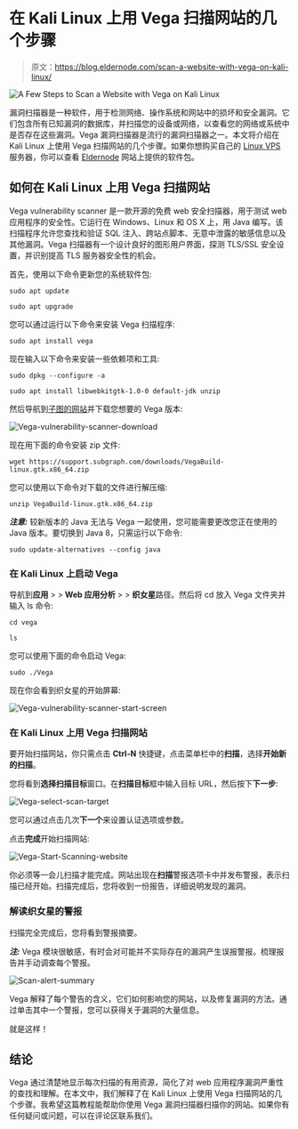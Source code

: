 # 在 Kali Linux 上用 Vega 扫描网站的几个步骤

> 原文：<https://blog.eldernode.com/scan-a-website-with-vega-on-kali-linux/>

![A Few Steps to Scan a Website with Vega on Kali Linux](img/fd6643f45bb576e502d238ff818402c8.png)

漏洞扫描器是一种软件，用于检测网络、操作系统和网站中的损坏和安全漏洞。它们包含所有已知漏洞的数据库，并扫描您的设备或网络，以查看您的网络或系统中是否存在这些漏洞。Vega 漏洞扫描器是流行的漏洞扫描器之一。本文将介绍在 Kali Linux 上使用 Vega 扫描网站的几个步骤。如果你想购买自己的 [Linux VPS](https://eldernode.com/linux-vps/) 服务器，你可以查看 [Eldernode](https://eldernode.com/) 网站上提供的软件包。

## **如何在 Kali Linux 上用 Vega 扫描网站**

Vega vulnerability scanner 是一款开源的免费 web 安全扫描器，用于测试 web 应用程序的安全性。它运行在 Windows、Linux 和 OS X 上，用 Java 编写。该扫描程序允许您查找和验证 SQL 注入、跨站点脚本、无意中泄露的敏感信息以及其他漏洞。Vega 扫描器有一个设计良好的图形用户界面，探测 TLS/SSL 安全设置，并识别提高 TLS 服务器安全性的机会。

首先，使用以下命令更新您的系统软件包:

```
sudo apt update
```

```
sudo apt upgrade
```

您可以通过运行以下命令来安装 Vega 扫描程序:

```
sudo apt install vega
```

现在输入以下命令来安装一些依赖项和工具:

```
sudo dpkg --configure -a
```

```
sudo apt install libwebkitgtk-1.0-0 default-jdk unzip
```

然后导航到[子图的网站](https://subgraph.com/vega/download/)并下载您想要的 Vega 版本:

![Vega-vulnerability-scanner-download](img/025b585414c6b6c8c709ffdbe6c62e2d.png)

现在用下面的命令安装 zip 文件:

```
wget https://support.subgraph.com/downloads/VegaBuild-linux.gtk.x86_64.zip
```

您可以使用以下命令对下载的文件进行解压缩:

```
unzip VegaBuild-linux.gtk.x86_64.zip
```

***注意:*** 较新版本的 Java 无法与 Vega 一起使用，您可能需要更改您正在使用的 Java 版本。要切换到 Java 8，只需运行以下命令:

```
sudo update-alternatives --config java
```

### **在 Kali Linux 上启动 Vega**

导航到**应用** > > **Web 应用分析** > > **织女星**路径。然后将 cd 放入 Vega 文件夹并输入 ls 命令:

```
cd vega
```

```
ls
```

您可以使用下面的命令启动 Vega:

```
sudo ./Vega
```

现在你会看到织女星的开始屏幕:

![Vega-vulnerability-scanner-start-screen](img/5a672382201cc1726abd0cb249cdbd39.png)

### **在 Kali Linux 上用 Vega 扫描网站**

要开始扫描网站，你只需点击 **Ctrl-N** 快捷键，点击菜单栏中的**扫描**，选择**开始新的扫描**。

您将看到**选择扫描目标**窗口。在**扫描目标**框中输入目标 URL，然后按下**下一步**:

![Vega-select-scan-target](img/21ffee3ccca750ced7c760345b70f61b.png)

您可以通过点击几次**下一个**来设置认证选项或参数。

点击**完成**开始扫描网站:

![Vega-Start-Scanning-website](img/4bc268a5526aceebf93a59005abd2f25.png)

你必须等一会儿扫描才能完成。网站出现在**扫描**警报选项卡中并发布警报，表示扫描已经开始。扫描完成后，您将收到一份报告，详细说明发现的漏洞。

### **解读织女星的警报**

扫描完全完成后，您将看到警报摘要。

***注:*** Vega 模块很敏感，有时会对可能并不实际存在的漏洞产生误报警报。梳理报告并手动调查每个警报。

![Scan-alert-summary](img/c87307c8a8001518c89c5be1bdf37375.png)

Vega 解释了每个警告的含义，它们如何影响您的网站，以及修复漏洞的方法。通过单击其中一个警报，您可以获得关于漏洞的大量信息。

就是这样！

## 结论

Vega 通过清楚地显示每次扫描的有用资源，简化了对 web 应用程序漏洞严重性的查找和理解。在本文中，我们解释了在 Kali Linux 上使用 Vega 扫描网站的几个步骤。我希望这篇教程能帮助你使用 Vega 漏洞扫描器扫描你的网站。如果你有任何疑问或问题，可以在评论区联系我们。